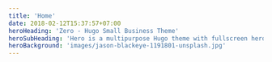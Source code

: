 ```yaml
---
title: 'Home'
date: 2018-02-12T15:37:57+07:00
heroHeading: 'Zero - Hugo Small Business Theme'
heroSubHeading: 'Hero is a multipurpose Hugo theme with fullscreen hero images and fullwidth sections. It contains content types for a business or portfolio site.'
heroBackground: 'images/jason-blackeye-1191801-unsplash.jpg'
---
```

